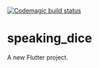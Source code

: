 [![Codemagic build status](https://api.codemagic.io/apps/613b622d9da1db4e765c40b7/613b622d9da1db4e765c40b6/status_badge.svg)](https://codemagic.io/apps/613b622d9da1db4e765c40b7/613b622d9da1db4e765c40b6/latest_build)

# speaking_dice

A new Flutter project.
